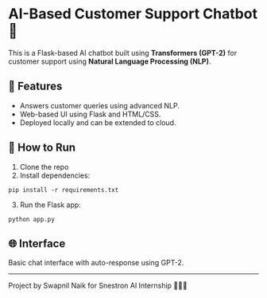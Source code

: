 # AI-Based Customer Support Chatbot 🤖

This is a Flask-based AI chatbot built using **Transformers (GPT-2)** for customer support using **Natural Language Processing (NLP)**.

## 🧠 Features
- Answers customer queries using advanced NLP.
- Web-based UI using Flask and HTML/CSS.
- Deployed locally and can be extended to cloud.

## 🚀 How to Run
1. Clone the repo
2. Install dependencies:
```
pip install -r requirements.txt
```
3. Run the Flask app:
```
python app.py
```

## 🌐 Interface
Basic chat interface with auto-response using GPT-2.

---

Project by Swapnil Naik for Snestron AI Internship 🧑‍💻✨
